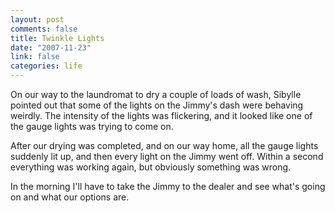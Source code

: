 ```yaml
--- 
layout: post
comments: false
title: Twinkle Lights
date: "2007-11-23"
link: false
categories: life
---
```

On our way to the laundromat to dry a couple of loads of wash, Sibylle pointed out that some of the lights on the Jimmy's dash were behaving weirdly.  The intensity of the lights was flickering, and it looked like one of the gauge lights was trying to come on.

After our drying was completed, and on our way home, all the gauge lights suddenly lit up, and then every light on the Jimmy went off.  Within a second everything was working again, but obviously something was wrong.

In the morning I'll have to take the Jimmy to the dealer and see what's going on and what our options are.
